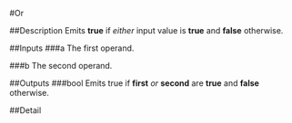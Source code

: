 #Or

##Description
Emits **true** if _either_ input value is **true** and **false** otherwise.

##Inputs
###a
The first operand.

###b
The second operand.

##Outputs
###bool
Emits true if **first** _or_ **second** are **true** and **false** otherwise.

##Detail
